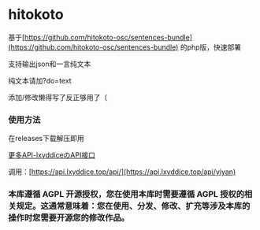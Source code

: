 # hitokoto

基于[https://github.com/hitokoto-osc/sentences-bundle](https://github.com/hitokoto-osc/sentences-bundle)
的php版，快速部署

支持输出json和一言纯文本

纯文本请加?do=text

添加/修改懒得写了反正够用了（

### 使用方法

在releases下载解压即用

[更多API-lxyddiceのAPI接口]([https://blog.lxyddice.top/t/64](https://blog.lxyddice.top/t/lxyddice%e3%81%aeapi/))

调用：[https://api.lxyddice.top/api/](https://api.lxyddice.top/api/yiyan)

### 本库遵循 AGPL 开源授权，您在使用本库时需要遵循 AGPL 授权的相关规定。这通常意味着：您在使用、分发、修改、扩充等涉及本库的操作时您需要开源您的修改作品。
